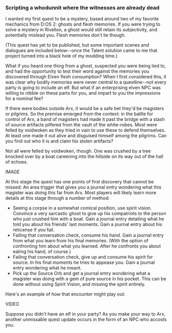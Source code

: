 ### Scripting a whodunnit where the witnesses are already dead

I wanted my first quest to be a mystery, based around two of my favorite mechanics from D:OS 2: ghosts and flesh memories. If you were trying to solve a mystery in Rivellon, a ghost would still retain its subjectivity, and potentially mislead you. Flesh memories don't lie though. 

(This quest has yet to be published, but some important scenes and dialogues are included below--once the Talent solution came to me that project turned into a black hole of my modding time.)

What if you heard one thing from a ghost, suspected you were being lied to, and had the opportunity to test their word against the memories you discovered through Elven flesh consumption? When I first considered this, it was clear why bodily memories were never central to a questline--not every party is going to include an elf. But what if an enterprising elven NPC was willing to nibble on these parts for you, and impart to you the impressions for a nominal fee?

If there were bodies outside Arx, it would be a safe bet they'd be magisters or pilgrims. So the premise emerged from the context: in the battle for control of Arx, a band of magisters had made it past the bridge with a stash of source artifacts pilfered from the vault of the white-robes. Most were felled by voidwoken as they tried in vain to use these to defend themselves. At least one made it out alive and disguised himself among the pilgrims. Can you find out who it is and claim his stolen artifacts?

Not all were felled by voidwoken, though. One was crushed by a tree knocked over by a boat careening into the hillside on its way out of the hall of echoes.

IMAGE

At this stage the quest has one points of first discovery that cannot be missed: An area trigger that gives you a journal entry wondering what this magister was doing this far from Arx. Most players will likely learn more details at this stage through a number of method:

 * Seeing a corpse in a somewhat comical position, use spirit vision. Convince a very sarcastic ghost to give up his compatriots to the person who just crushed him with a boat. Gain a journal entry detailing what he told you about his friends' last moments. Gain a journal entry about his reticense if you fail.
 * Failing that conversation check, consume his hand. Gain a journal entry from what you learn from his final memories. (With the option of confronting him about what you learned. After he confronts you about eating his hand, of course.)
 * Failing that conversation check, give up and consume his spirit for source. In his final moments he tries to appease you. Gain a journal entry wondering what he meant.
 * Pick up the Source Orb and get a journal entry wondering what a magister was doing with a gem of pure source in his pocket. This can be done without using Spirit Vision, and missing the spirit entirely.
 
 Here's an example of how that encounter might play out:
 
 VIDEO
 
 Suppose you didn't have an elf in your party? As you make your way to Arx, another unmissable quest update occurs in the form of an NPC who accosts you.
 
 
